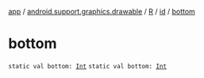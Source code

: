 [app](../../../index.md) / [android.support.graphics.drawable](../../index.md) / [R](../index.md) / [id](index.md) / [bottom](./bottom.md)

# bottom

`static val bottom: `[`Int`](https://kotlinlang.org/api/latest/jvm/stdlib/kotlin/-int/index.html)
`static val bottom: `[`Int`](https://kotlinlang.org/api/latest/jvm/stdlib/kotlin/-int/index.html)
